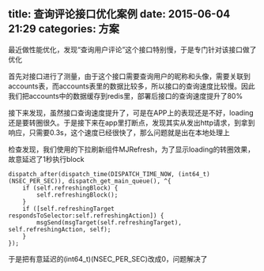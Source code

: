 title: 查询评论接口优化案例
date: 2015-06-04 21:29
categories: 方案
---
最近做性能优化，发现“查询用户评论”这个接口特别慢，于是专门针对该接口做了优化
<!--more-->

首先对接口进行了测量，由于这个接口需要查询用户的昵称和头像，需要关联到accounts表，而accounts表里的数据比较多，所以接口的查询速度比较慢。因此我们把accounts中的数据缓存到redis里，部署后接口的查询速度提升了80%

接下来发现，虽然接口查询速度提升了，可是在APP上的表现还是不好，loading还是要转圈很久。于是接下来在app里打断点，发现其实从发出http请求，到拿到响应，只需要0.3s，这个速度已经很快了，那么问题就是出在本地处理上

检查发现，我们使用的下拉刷新组件MJRefresh，为了显示loading的转圈效果，故意延迟了1秒执行block
```
dispatch_after(dispatch_time(DISPATCH_TIME_NOW, (int64_t)(NSEC_PER_SEC)), dispatch_get_main_queue(), ^{
    if (self.refreshingBlock) {
        self.refreshingBlock();
    }
    if ([self.refreshingTarget respondsToSelector:self.refreshingAction]) {
        msgSend(msgTarget(self.refreshingTarget), self.refreshingAction, self);
    }
});
```
于是把有意延迟的(int64_t)(NSEC_PER_SEC)改成0，问题解决了
